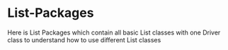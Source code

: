 # List-Packages
Here is List Packages which contain all basic List classes with one Driver class to understand how to use different List classes
